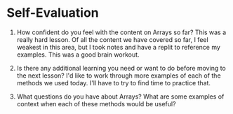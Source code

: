 # Self-Evaluation
1. How confident do you feel with the content on Arrays so far?
This was a really hard lesson. Of all the content we have covered so far, I feel weakest in this area, but I took notes and have a replit to reference my examples. This was a good brain workout.

2. Is there any additional learning you need or want to do before moving to the next lesson?
I'd like to work through more examples of each of the methods we used today. I'll have to try to find time to practice that.

3. What questions do you have about Arrays?
What are some examples of context when each of these methods would be useful?
